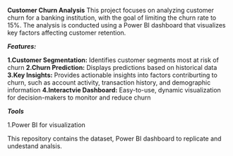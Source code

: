 **Customer Churn Analysis**
This project focuses on analyzing customer churn for a banking institution, with the goal of limiting the churn rate to 15%. The analysis is conducted using a Power BI dashboard that visualizes key factors affecting customer retention.

***Features:***

**1.Customer Segmentation:**
Identifies customer segments most at risk of churn
**2.Churn Prediction:**
Displays predictions based on historical data
**3.Key Insights:**
Provides actionable insights into factors contriburting to churn, such as account activity, transaction history, and demographic information
**4.Interactvie Dashboard:**
Easy-to-use, dynamic visualization for decision-makers to monitor and reduce churn

***Tools***

1.Power BI for visualization

This repository contains the dataset, Power BI dashboard to replicate and undestand analsis.
